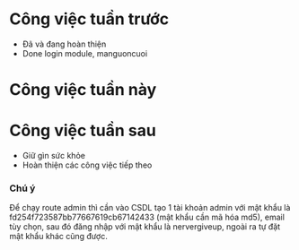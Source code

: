 # Công việc tuần trước
* Đã và đang hoàn thiện
* Done login module, manguoncuoi

# Công việc tuần này

# Công việc tuần sau
* Giữ gìn sức khỏe
* Hoàn thiện các công việc tiếp theo

### Chú ý
Để chạy route admin thì cần vào CSDL tạo 1 tài khoản admin với mật khẩu là fd254f723587bb77667619cb67142433 (mật khẩu cần mã hóa md5), email tùy chọn, sau đó đăng nhập với mật khẩu là nervergiveup, ngoài ra tự đặt mật khẩu khác cũng được.